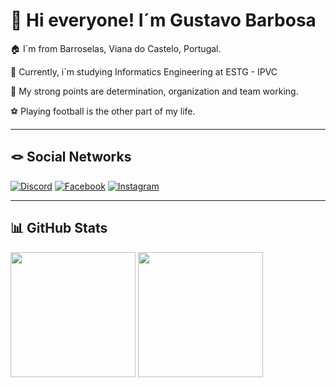 # 👋 Hi everyone! I´m Gustavo Barbosa

🏠 I´m from Barroselas, Viana do Castelo, Portugal.

🏫 Currently, i´m studying Informatics Engineering at ESTG - IPVC

💪 My strong points are determination, organization and team working.

⚽ Playing football is the other part of my life.

---

## 🪢 Social Networks

[![Discord](https://img.shields.io/badge/Discord-%237289DA.svg?logo=discord&logoColor=white)](https://discord.gg/gustavofaneca28) [![Facebook](https://img.shields.io/badge/Facebook-%231877F2.svg?logo=Facebook&logoColor=white)](https://www.facebook.com/people/Gustavo-Barbosa/pfbid0DJAkqFtFHTbXua1XiPy9nAgbUT1aWTipfwYpW49GHzpBNnfnmK5rAirQTQa84Zxyl/) [![Instagram](https://img.shields.io/badge/Instagram-%23E4405F.svg?logo=Instagram&logoColor=white)](https://www.instagram.com/gustavo_barbosa_28/) 

---

##  📊 GitHub Stats

<div align = "left">
<img height = "200em" src="https://github-readme-stats.vercel.app/api/top-langs/?username=gustavobarbosa2&show_icons=true&theme=bear&count_private=true"/>
<img height = "200em" src="https://github-readme-stats.vercel.app/api?username=gustavobarbosa2&show_icons=true&show_icons=true&theme=bear&count_private=true" />
</div>
